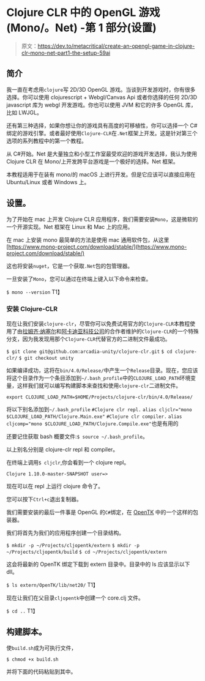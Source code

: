 # Clojure CLR 中的 OpenGL 游戏(Mono/。Net) -第 1 部分(设置)

> 原文：<https://dev.to/metacritical/create-an-opengl-game-in-clojure-clr-mono-net-part1-the-setup-59ai>

## 简介

我一直在考虑用`clojure`写 2D/3D OpenGL 游戏。当谈到开发游戏时，你有很多选择。你可以使用 clojurescript + Webgl/Canvas Api 或者你选择的任何 2D/3D javascript 库为 webgl 开发游戏。你也可以使用 JVM 和它的许多 OpenGL 库，比如 LWJGL。

还有第三种选择，如果你想让你的游戏具有高度的可移植性，你可以选择一个 C#绑定的游戏引擎。或者最好使用`Clojure-CLR`在`.Net`框架上开发。这是针对第三个选项的系列教程中的第一个教程。

从 C#开始。Net 是大量独立和小型工作室最受欢迎的游戏开发选择，我认为使用 Clojure CLR 在 Mono/上开发跨平台游戏是一个极好的选择。Net 框架。

本教程适用于在装有 mono/的 macOS 上进行开发。但是它应该可以直接应用在 Ubuntu/Linux 或者 Windows 上。

## 设置。

为了开始在 mac 上开发 Clojure CLR 应用程序，我们需要安装`Mono`，这是微软的一个开源实现。Net 框架在 Linux 和 Mac 上的应用。

在 mac 上安装 mono 最简单的方法是使用 mac 通用软件包，从这里[https://www.mono-project.com/download/stable/](https://www.mono-project.com/download/stable/)

这也将安装`nuget`，它是一个获取`.Net`包的包管理器。

一旦安装了`Mono`，您可以通过在终端上键入以下命令来检查。

`$ mono --version`
T1】

### 安装 Clojure-CLR

现在让我们安装`clojure-clr`，尽管你可以免费试用官方的`Clojure-CLR`本教程使用了由[拉姆齐·纳塞尔](https://twitter.com/ra)和[阿卡迪亚科技公司](http://arcadia.technology/)的合作者维护的`Clojure-CLR`的一个特殊分支，因为我发现用那个`Clojure-CLR`代替官方的二进制文件最成功。

`$ git clone git@github.com:arcadia-unity/clojure-clr.git`
`$ cd clojure-clr/`
`$ git checkout unity`

如果编译成功，这将在`bin/4.0/Release/`中产生一个`Release`目录。现在，您应该将这个目录作为一个条目添加到`~/.bash_profile`中的`CLOJURE_LOAD_PATH`环境变量，这样我们就可以编写构建脚本来查找和使用`clojure-clr`二进制文件。

`export CLOJURE_LOAD_PATH=$HOME/Projects/clojure-clr/bin/4.0/Release/`

将以下别名添加到`~/.bash_profile`
`#Clojure clr repl.`
`alias cljclr="mono $CLOJURE_LOAD_PATH/Clojure.Main.exe"`
`#Clojure clr compiler.`
`alias cljcomp="mono $CLOJURE_LOAD_PATH/Clojure.Compile.exe"`也是有用的

还要记住获取 bash 概要文件:`$ source ~/.bash_profile`。

以上别名分别是 clojure-clr repl 和 compiler。

在终端上调用`$ cljclr`,你会看到一个 clojure repl。

`Clojure 1.10.0-master-SNAPSHOT
user=>`

现在可以在 repl 上运行 clojure 命令了。

您可以按下`Ctrl+c`退出复制器。

我们需要安装的最后一件事是 OpenGL 的`C#`绑定，在 [OpenTK](https://opentk.net) 中的一个这样的包装器。

我们将首先为我们的应用程序创建一个目录结构。

`$ mkdir -p ~/Projects/cljopentk/extern`
`$ mkdir -p ~/Projects/cljopentk/build`
`$ cd ~/Projects/cljopentk/extern`

这会将最新的 OpenTK 绑定下载到 extern 目录中。目录中的 ls 应该显示以下 dll。

`$ ls extern/OpenTK/lib/net20/`
T1】

现在让我们在父目录`cljopentk`中创建一个 core.clj 文件。

`$ cd ..`
T1】

## 构建脚本。

使`build.sh`成为可执行文件，

`$ chmod +x build.sh`

并将下面的代码粘贴到其中。